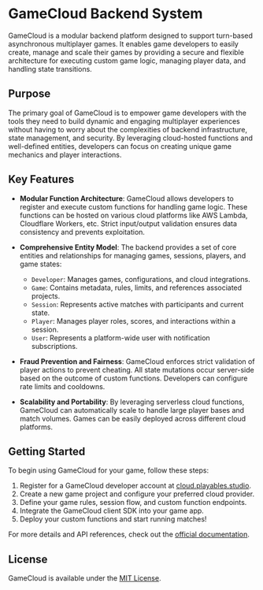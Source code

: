  # GameCloud Backend System

GameCloud is a modular backend platform designed to support turn-based asynchronous multiplayer games. It enables game developers to easily create, manage and scale their games by providing a secure and flexible architecture for executing custom game logic, managing player data, and handling state transitions.

## Purpose

The primary goal of GameCloud is to empower game developers with the tools they need to build dynamic and engaging multiplayer experiences without having to worry about the complexities of backend infrastructure, state management, and security. By leveraging cloud-hosted functions and well-defined entities, developers can focus on creating unique game mechanics and player interactions.

## Key Features

- **Modular Function Architecture**: GameCloud allows developers to register and execute custom functions for handling game logic. These functions can be hosted on various cloud platforms like AWS Lambda, Cloudflare Workers, etc. Strict input/output validation ensures data consistency and prevents exploitation.

- **Comprehensive Entity Model**: The backend provides a set of core entities and relationships for managing games, sessions, players, and game states:
  - `Developer`: Manages games, configurations, and cloud integrations. 
  - `Game`: Contains metadata, rules, limits, and references associated projects.
  - `Session`: Represents active matches with participants and current state.
  - `Player`: Manages player roles, scores, and interactions within a session.
  - `User`: Represents a platform-wide user with notification subscriptions.

- **Fraud Prevention and Fairness**: GameCloud enforces strict validation of player actions to prevent cheating. All state mutations occur server-side based on the outcome of custom functions. Developers can configure rate limits and cooldowns.

- **Scalability and Portability**: By leveraging serverless cloud functions, GameCloud can automatically scale to handle large player bases and match volumes. Games can be easily deployed across different cloud platforms.

## Getting Started

To begin using GameCloud for your game, follow these steps:

1. Register for a GameCloud developer account at [cloud.playables.studio](https://cloud.playables.studio).
2. Create a new game project and configure your preferred cloud provider.
3. Define your game rules, session flow, and custom function endpoints. 
4. Integrate the GameCloud client SDK into your game app.
5. Deploy your custom functions and start running matches!

For more details and API references, check out the [official documentation](https://docs.cloud.playables.studio).

## License

GameCloud is available under the [MIT License](LICENSE).